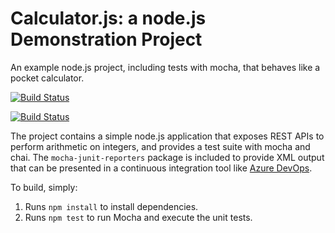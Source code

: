 Calculator.js: a node.js Demonstration Project
==============================================
An example node.js project, including tests with mocha, that behaves like
a pocket calculator.

[![Build Status](https://dev.azure.com/denny-eapen/Integrating%20External%20Source%20Control%20with%20Azure%20Pipelines/_apis/build/status/denny-eapen.calculator?branchName=master)](https://dev.azure.com/denny-eapen/Integrating%20External%20Source%20Control%20with%20Azure%20Pipelines/_build/latest?definitionId=24&branchName=master)

[![Build Status](https://dev.azure.com/denny-eapen/Integrating%20External%20Source%20Control%20with%20Azure%20Pipelines/_apis/build/status/denny-eapen.calculator%20(2)?branchName=master)](https://dev.azure.com/denny-eapen/Integrating%20External%20Source%20Control%20with%20Azure%20Pipelines/_build/latest?definitionId=27&branchName=master)

The project contains a simple node.js application that exposes REST APIs
to perform arithmetic on integers, and provides a test suite with mocha
and chai.  The `mocha-junit-reporters` package is included to provide XML
output that can be presented in a continuous integration tool like
[Azure DevOps](https://azure.com/devops).

To build, simply:

1. Runs `npm install` to install dependencies.
2. Runs `npm test` to run Mocha and execute the unit tests.


